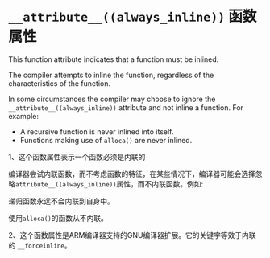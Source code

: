 # `__attribute__((always_inline))` 函数属性
This function attribute indicates that a function must be inlined.

The compiler attempts to inline the function, regardless of the characteristics of the function.

In some circumstances the compiler may choose to ignore the `__attribute__((always_inline))` attribute and not inline a function. For example:

- A recursive function is never inlined into itself.
- Functions making use of `alloca()` are never inlined.

1、这个函数属性表示一个函数必须是内联的

编译器尝试内联函数，而不考虑函数的特征，在某些情况下，编译器可能会选择忽略`attribute__((always_inline))`属性，而不内联函数。例如:

  递归函数永远不会内联到自身中。

  使用`alloca()`的函数从不内联。

2、这个函数属性是ARM编译器支持的GNU编译器扩展。它的关键字等效于内联的 `__forceinline`。

